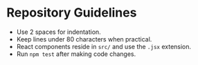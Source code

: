# Repository Guidelines

- Use 2 spaces for indentation.
- Keep lines under 80 characters when practical.
- React components reside in `src/` and use the `.jsx` extension.
- Run `npm test` after making code changes.
